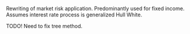 Rewriting of market risk application.  Predominantly used for fixed income.  Assumes interest rate process is generalized Hull White.

TODO! Need to fix tree method.